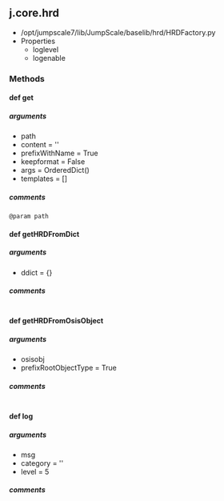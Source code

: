 ## j.core.hrd

- /opt/jumpscale7/lib/JumpScale/baselib/hrd/HRDFactory.py
- Properties
    - loglevel
    - logenable

### Methods

#### def get 
##### arguments

- path
- content = ''
- prefixWithName = True
- keepformat = False
- args = OrderedDict()
- templates = []

##### comments

```
@param path

```

#### def getHRDFromDict 
##### arguments

- ddict = \{\}

##### comments

```

```

#### def getHRDFromOsisObject 
##### arguments

- osisobj
- prefixRootObjectType = True

##### comments

```

```

#### def log 
##### arguments

- msg
- category = ''
- level = 5

##### comments

```

```

